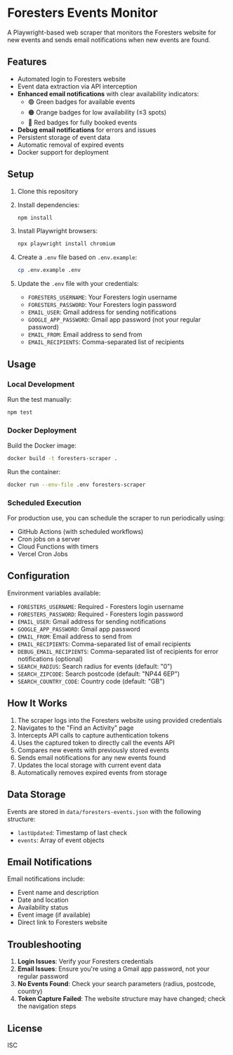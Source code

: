 # Foresters Events Monitor

A Playwright-based web scraper that monitors the Foresters website for new events and sends email notifications when new events are found.

## Features

- Automated login to Foresters website
- Event data extraction via API interception
- **Enhanced email notifications** with clear availability indicators:
  - 🟢 Green badges for available events
  - 🟠 Orange badges for low availability (≤3 spots)
  - 🔴 Red badges for fully booked events
- **Debug email notifications** for errors and issues
- Persistent storage of event data
- Automatic removal of expired events
- Docker support for deployment

## Setup

1. Clone this repository
2. Install dependencies:
   ```bash
   npm install
   ```

3. Install Playwright browsers:
   ```bash
   npx playwright install chromium
   ```

4. Create a `.env` file based on `.env.example`:
   ```bash
   cp .env.example .env
   ```

5. Update the `.env` file with your credentials:
   - `FORESTERS_USERNAME`: Your Foresters login username
   - `FORESTERS_PASSWORD`: Your Foresters login password
   - `EMAIL_USER`: Gmail address for sending notifications
   - `GOOGLE_APP_PASSWORD`: Gmail app password (not your regular password)
   - `EMAIL_FROM`: Email address to send from
   - `EMAIL_RECIPIENTS`: Comma-separated list of recipients

## Usage

### Local Development

Run the test manually:
```bash
npm test
```

### Docker Deployment

Build the Docker image:
```bash
docker build -t foresters-scraper .
```

Run the container:
```bash
docker run --env-file .env foresters-scraper
```

### Scheduled Execution

For production use, you can schedule the scraper to run periodically using:
- GitHub Actions (with scheduled workflows)
- Cron jobs on a server
- Cloud Functions with timers
- Vercel Cron Jobs

## Configuration

Environment variables available:

- `FORESTERS_USERNAME`: Required - Foresters login username
- `FORESTERS_PASSWORD`: Required - Foresters login password
- `EMAIL_USER`: Gmail address for sending notifications
- `GOOGLE_APP_PASSWORD`: Gmail app password
- `EMAIL_FROM`: Email address to send from
- `EMAIL_RECIPIENTS`: Comma-separated list of email recipients
- `DEBUG_EMAIL_RECIPIENTS`: Comma-separated list of recipients for error notifications (optional)
- `SEARCH_RADIUS`: Search radius for events (default: "0")
- `SEARCH_ZIPCODE`: Search postcode (default: "NP44 6EP")
- `SEARCH_COUNTRY_CODE`: Country code (default: "GB")

## How It Works

1. The scraper logs into the Foresters website using provided credentials
2. Navigates to the "Find an Activity" page
3. Intercepts API calls to capture authentication tokens
4. Uses the captured token to directly call the events API
5. Compares new events with previously stored events
6. Sends email notifications for any new events found
7. Updates the local storage with current event data
8. Automatically removes expired events from storage

## Data Storage

Events are stored in `data/foresters-events.json` with the following structure:
- `lastUpdated`: Timestamp of last check
- `events`: Array of event objects

## Email Notifications

Email notifications include:
- Event name and description
- Date and location
- Availability status
- Event image (if available)
- Direct link to Foresters website

## Troubleshooting

1. **Login Issues**: Verify your Foresters credentials
2. **Email Issues**: Ensure you're using a Gmail app password, not your regular password
3. **No Events Found**: Check your search parameters (radius, postcode, country)
4. **Token Capture Failed**: The website structure may have changed; check the navigation steps

## License

ISC

